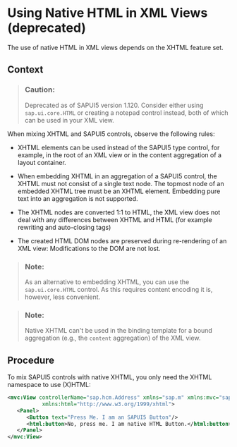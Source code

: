 <!-- loiobe54950cae1041f59d4aa97a6bade2d8 -->

# Using Native HTML in XML Views \(deprecated\)

The use of native HTML in XML views depends on the XHTML feature set.



## Context

> ### Caution:  
> Deprecated as of SAPUI5 version 1.120. Consider either using `sap.ui.core.HTML` or creating a notepad control instead, both of which can be used in your XML view.

When mixing XHTML and SAPUI5 controls, observe the following rules:

-   XHTML elements can be used instead of the SAPUI5 type control, for example, in the root of an XML view or in the content aggregation of a layout container.

-   When embedding XHTML in an aggregation of a SAPUI5 control, the XHTML must not consist of a single text node. The topmost node of an embedded XHTML tree must be an XHTML element. Embedding pure text into an aggregation is not supported.

-   The XHTML nodes are converted 1:1 to HTML, the XML view does not deal with any differences between XHTML and HTML \(for example rewriting and auto-closing tags\)

-   The created HTML DOM nodes are preserved during re-rendering of an XML view: Modifications to the DOM are not lost.


> ### Note:  
> As an alternative to embedding XHTML, you can use the `sap.ui.core.HTML` control. As this requires content encoding it is, however, less convenient.

> ### Note:  
> Native XHTML can't be used in the binding template for a bound aggregation \(e.g., the `content` aggregation\) of the XML view.



## Procedure

To mix SAPUI5 controls with native XHTML, you only need the XHTML namespace to use \(X\)HTML:

```xml
<mvc:View controllerName="sap.hcm.Address" xmlns="sap.m" xmlns:mvc="sap.ui.core.mvc"
           xmlns:html="http://www.w3.org/1999/xhtml">
   <Panel>
      <Button text="Press Me. I am an SAPUI5 Button"/>
      <html:button>No, press me. I am native HTML Button.</html:button>
   </Panel>
</mvc:View>
```

